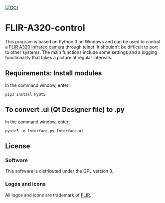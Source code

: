 [![DOI](https://zenodo.org/badge/102614780.svg)](https://zenodo.org/badge/latestdoi/102614780)

# FLIR-A320-control
This program is based on Python 3 on Windows and can be used to control a [FLIR A320 infrared camera](http://flir.com/uploadedFiles/Security/Products/A-Series/a3xxPT-Series-Users-Manual.pdf) through telnet. It shouldn't be difficult to port to other systems. The main functions include some settings and a logging functionality that takes a picture at regular intervals.

## Requirements: Install modules

In the command window, enter:

    pip3 install PyQt5

## To convert .ui (Qt Designer file) to .py

In the command window, enter:

    pyuic5 -o Interface.py Interface.ui

## License

### Software

This software is distributed under the GPL version 3.

### Logos and icons

All logos and icons are trademark of [FLIR](https://www.flir.com/).


